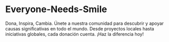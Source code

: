 # Everyone-Needs-Smile
Dona, Inspira, Cambia. Únete a nuestra comunidad para descubrir y apoyar causas significativas en todo el mundo. Desde proyectos locales hasta iniciativas globales, cada donación cuenta. ¡Haz la diferencia hoy!
